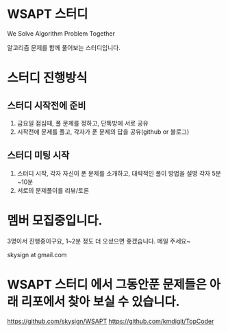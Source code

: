 # WSAPT 스터디 
We Solve Algorithm Problem Together 

알고리즘 문제를 함께 풀어보는 스터디입니다.

# 스터디 진행방식

## 스터디 시작전에 준비 
1. 금요일 점심때, 풀 문제를 정하고, 단톡방에 서로 공유
2. 시작전에 문제를 풀고, 각자가 푼 문제의 답을 공유(github or 블로그)

## 스터디 미팅 시작
1. 스터디 시작, 각자 자신이 푼 문제를 소개하고, 대략적인 풀이 방법을 설명
   각자 5분~10분
2. 서로의 문제풀이를 리뷰/토론

# 멤버 모집중입니다.
3명이서 진행중이구요, 
1~2분 정도 더 오셨으면 좋겠습니다.
메일 주세요~

skysign at gmail.com

# WSAPT 스터디 에서 그동안푼 문제들은 아래 리포에서 찾아 보실 수 있습니다.
https://github.com/skysign/WSAPT
https://github.com/kmdigit/TopCoder

